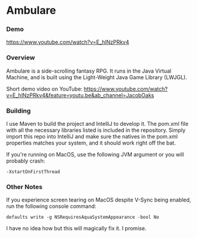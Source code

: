 
# Ambulare

### Demo

https://www.youtube.com/watch?v=E_hlNzPRkv4

### Overview

Ambulare is a side-scrolling fantasy RPG. It runs in the Java Virtual Machine, and is built using the Light-Weight Java Game Library (LWJGL).

Short demo video on YouTube: https://www.youtube.com/watch?v=E_hlNzPRkv4&feature=youtu.be&ab_channel=JacobOaks

### Building

I use Maven to build the project and IntelliJ to develop it. The pom.xml file with all the necessary libraries listed is included in the repository. Simply import this repo into IntelliJ and make sure the natives in the pom.xml properties matches your system, and it should work right off the bat.

If you're running on MacOS, use the following JVM argument or you will probably crash:
```
-XstartOnFirstThread
```

### Other Notes

If you experience screen tearing on MacOS despite V-Sync being enabled, run the following console command:
```
defaults write -g NSRequiresAquaSystemAppearance -bool No
```
I have no idea how but this will magically fix it. I promise.
